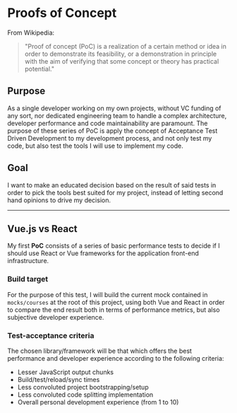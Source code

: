 # Proofs of Concept

From Wikipedia:

> "Proof of concept (PoC) is a realization of a certain method or idea in order to demonstrate its feasibility, or a demonstration in principle with the aim of verifying that some concept or theory has practical potential."

## Purpose

As a single developer working on my own projects, without VC funding of any sort, nor dedicated engineering team to handle a complex architecture, developer performance and code maintainability are paramount. The purpose of these series of PoC is apply the concept of Acceptance Test Driven Development to my development process, and not only test my code, but also test the tools I will use to implement my code.

## Goal

I want to make an educated decision based on the result of said tests in order to pick the tools best suited for my project, instead of letting second hand opinions to drive my decision.

---

## Vue.js vs React

My first **PoC** consists of a series of basic performance tests to decide if I should use React or Vue frameworks for the application front-end infrastructure.

### Build target

For the purpose of this test, I will build the current mock contained in `mocks/courses` at the root of this project, using both Vue and React in order to compare the end result both in terms of performance metrics, but also subjective developer experience.

### Test-acceptance criteria

The chosen library/framework will be that which offers the best performance and developer experience according to the following criteria:

- Lesser JavaScript output chunks
- Build/test/reload/sync times
- Less convoluted project bootstrapping/setup
- Less convoluted code splitting implementation
- Overall personal development experience (from 1 to 10)
